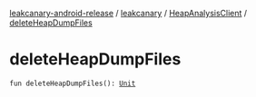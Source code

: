 [leakcanary-android-release](../../index.md) / [leakcanary](../index.md) / [HeapAnalysisClient](index.md) / [deleteHeapDumpFiles](./delete-heap-dump-files.md)

# deleteHeapDumpFiles

`fun deleteHeapDumpFiles(): `[`Unit`](https://kotlinlang.org/api/latest/jvm/stdlib/kotlin/-unit/index.html)